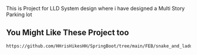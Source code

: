 This is Project for LLD System design where i have designed a Multi Story Parking lot



## You Might Like These Project too

    https://github.com/HHrisHikesHH/SpringBoot/tree/main/FEB/snake_and_ladder

